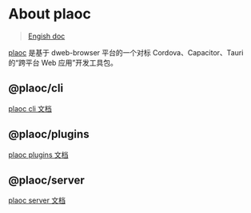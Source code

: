 # About plaoc

> [Engish doc](./README_US.md)

[plaoc](https://docs.dweb-browser.org/) 是基于 dweb-browser 平台的一个对标 Cordova、Capacitor、Tauri 的“跨平台 Web 应用”开发工具包。

## @plaoc/cli

[plaoc cli 文档](./cli/README.md)

## @plaoc/plugins

[plaoc plugins 文档](./src/client/README.md)

## @plaoc/server

[plaoc server 文档](./src/server/README.md)
